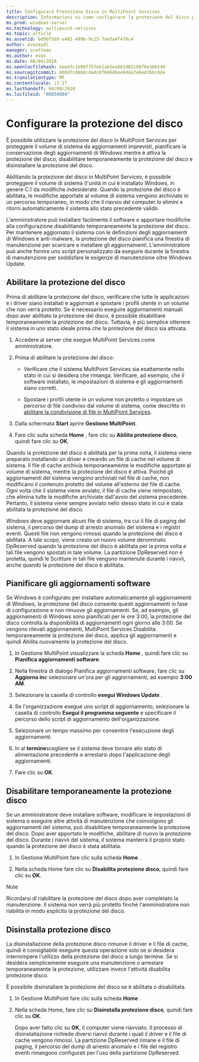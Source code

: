 ```yaml
---
title: Configurare Protezione disco in MultiPoint Services
description: Informazioni su come configurare la protezione del disco per servizi MultiPoint
ms.prod: windows-server
ms.technology: multipoint-services
ms.topic: article
ms.assetid: bd9bf5b9-e481-499b-9c15-7ee5a4f470c4
author: evaseydl
manager: scottman
ms.author: evas
ms.date: 08/04/2016
ms.openlocfilehash: eee4fc1b80ff57ee1ab5ee683d82c06fbe36b549
ms.sourcegitcommit: b00d7c8968c4adc8f699dbee694afe6ed36bc9de
ms.translationtype: MT
ms.contentlocale: it-IT
ms.lasthandoff: 04/08/2020
ms.locfileid: "80854084"
---
```

# <a name="configure-disk-protection"></a>Configurare la protezione del disco
È possibile utilizzare la protezione del disco in MultiPoint Services per proteggere il volume di sistema da aggiornamenti imprevisti, pianificare la conservazione degli aggiornamenti di Windows mentre è attiva la protezione del disco, disabilitare temporaneamente la protezione del disco e disinstallare la protezione del disco.  
  
Abilitando la protezione del disco in MultiPoint Services, è possibile proteggere il volume di sistema (l'unità in cui è installato Windows, in genere C:) da modifiche indesiderate. Quando la protezione del disco è abilitata, le modifiche apportate al volume di sistema vengono archiviate in un percorso temporaneo, in modo che il riavvio del computer lo elimini e ritorni automaticamente il sistema allo stato precedente valido.  
  
L'amministratore può installare facilmente il software o apportare modifiche alla configurazione disabilitando temporaneamente la protezione del disco. Per mantenere aggiornato il sistema con le definizioni degli aggiornamenti di Windows e anti-malware, la protezione del disco pianifica una finestra di manutenzione per scaricare e installare gli aggiornamenti. L'amministratore può anche fornire uno script personalizzato da eseguire durante la finestra di manutenzione per soddisfare le esigenze di manutenzione oltre Windows Update.  
  
## <a name="enable-disk-protection"></a>Abilitare la protezione del disco  
Prima di abilitare la protezione del disco, verificare che tutte le applicazioni e i driver siano installati e aggiornati e spostare i profili utente in un volume che non verrà protetto. Se è necessario eseguire aggiornamenti manuali dopo aver abilitato la protezione del disco, è possibile disabilitare temporaneamente la protezione del disco. Tuttavia, è più semplice ottenere il sistema in uno stato ideale prima che la protezione del disco sia attivata.  
  
 
1.  Accedere al server che esegue MultiPoint Services come amministratore.  
  
2.  Prima di abilitare la protezione del disco:  
  
    -   Verificare che il sistema MultiPoint Services sia esattamente nello stato in cui si desidera che rimanga. Verificare, ad esempio, che il software installato, le impostazioni di sistema e gli aggiornamenti siano corretti.  
  
    -   Spostare i profili utente in un volume non protetto o impostare un percorso di file condiviso dal volume di sistema, come descritto in [abilitare la condivisione di file in MultiPoint Services](Enable-file-sharing-in-MultiPoint-services.md).  
  
3.  Dalla schermata **Start** aprire **Gestione MultiPoint**.  
  
4.  Fare clic sulla scheda **Home** , fare clic su **Abilita protezione disco**, quindi fare clic su **OK**.  
  
Quando la protezione del disco è abilitata per la prima volta, il sistema viene preparato installando un driver e creando un file di cache nel volume di sistema. Il file di cache archivia temporaneamente le modifiche apportate al volume di sistema, mentre la protezione del disco è attiva. Poiché gli aggiornamenti del sistema vengono archiviati nel file di cache, non modificano il contenuto protetto del volume all'esterno del file di cache. Ogni volta che il sistema viene avviato, il file di cache viene reimpostato, che elimina tutte le modifiche archiviate dall'avvio del sistema precedente. Pertanto, il sistema viene sempre avviato nello stesso stato in cui è stata abilitata la protezione del disco.  
  
Windows deve aggiornare alcuni file di sistema, tra cui il file di paging del sistema, il percorso del dump di arresto anomalo del sistema e i registri eventi. Questi file non vengono rimossi quando la protezione del disco è abilitata. A tale scopo, viene creato un nuovo volume denominato DpReserved quando la protezione del disco è abilitata per la prima volta e tali file vengono spostati in tale volume. La partizione DpReserved non è protetta, quindi le Scritture in tali file vengono mantenute durante i riavvii, anche quando la protezione del disco è abilitata.  
  
## <a name="schedule-software-updates"></a>Pianificare gli aggiornamenti software  
Se Windows è configurato per installare automaticamente gli aggiornamenti di Windows, la protezione del disco consente questi aggiornamenti in fase di configurazione e non rimuove gli aggiornamenti. Se, ad esempio, gli aggiornamenti di Windows sono pianificati per le ore 3:00, la protezione del disco controlla la disponibilità di aggiornamenti ogni giorno alle 3:00. Se vengono rilevati aggiornamenti, MultiPoint Services Disabilita temporaneamente la protezione del disco, applica gli aggiornamenti e quindi Abilita nuovamente la protezione del disco.  
   
1.  In Gestione MultiPoint visualizzare la scheda **Home** , quindi fare clic su **Pianifica aggiornamenti software**.  
  
2.  Nella finestra di dialogo Pianifica aggiornamenti software, fare clic su **Aggiorna in**e selezionare un'ora per gli aggiornamenti, ad esempio **3:00 AM**.  
  
3.  Selezionare la casella di controllo **esegui Windows Update** .  
  
4.  Se l'organizzazione esegue uno script di aggiornamento, selezionare la casella di controllo **Esegui il programma seguente** e specificare il percorso dello script di aggiornamento dell'organizzazione.  
  
5.  Selezionare un tempo massimo per consentire l'esecuzione degli aggiornamenti.  
  
6.  In al **termine**scegliere se il sistema deve tornare allo stato di alimentazione precedente o arrestarsi dopo l'applicazione degli aggiornamenti.  
  
7.  Fare clic su **OK**.  
  
## <a name="temporarily-disable-disk-protection"></a>Disabilitare temporaneamente la protezione disco  
Se un amministratore deve installare software, modificare le impostazioni di sistema o eseguire altre attività di manutenzione che coinvolgono gli aggiornamenti del sistema, può disabilitare temporaneamente la protezione del disco. Dopo aver apportato le modifiche, abilitare di nuovo la protezione del disco. Durante i riavvii del sistema, il sistema manterrà il proprio stato quando la protezione del disco è stata abilitata.  
    
1.  In Gestione MultiPoint fare clic sulla scheda **Home** .  
  
2.  Nella scheda Home fare clic su **Disabilita protezione disco**, quindi fare clic su **OK**.  
  
> [!NOTE]  
> Ricordarsi di riabilitare la protezione del disco dopo aver completato la manutenzione. Il sistema non verrà più protetto finché l'amministratore non riabilita in modo esplicito la protezione del disco.  
  
## <a name="uninstall-disk-protection"></a>Disinstalla protezione disco  
La disinstallazione della protezione disco rimuove il driver e il file di cache, quindi è consigliabile eseguire questa operazione solo se si desidera interrompere l'utilizzo della protezione del disco a lungo termine. Se si desidera semplicemente eseguire una manutenzione o arrestare temporaneamente la protezione, utilizzare invece l'attività disabilita protezione disco.  
  
È possibile disinstallare la protezione del disco se è abilitata o disabilitata.  
   
1.  In Gestione MultiPoint fare clic sulla scheda **Home** .  
  
2.  Nella scheda Home, fare clic su **Disinstalla protezione disco**, quindi fare clic su **OK**.  
  
    Dopo aver fatto clic su **OK**, il computer viene riavviato. Il processo di disinstallazione richiede diversi riavvii durante i quali il driver e il file di cache vengono rimossi. La partizione DpReserved rimane e il file di paging, il percorso del dump di arresto anomalo e i file del registro eventi rimangono configurati per l'uso della partizione DpReserved.